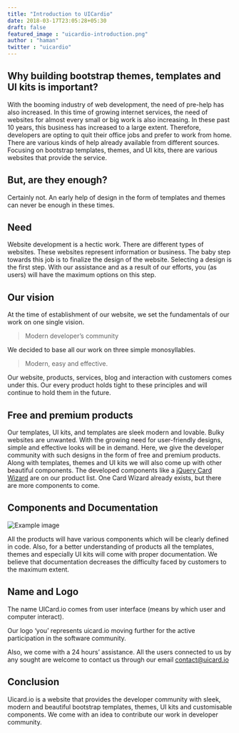 ```yaml
---
title: "Introduction to UICardio"
date: 2018-03-17T23:05:28+05:30
draft: false
featured_image : "uicardio-introduction.png"
author : "haman"
twitter : "uicardio"
---
```


<h2>Why building bootstrap themes, templates and UI kits is important?</h2>

With the booming industry of web development, the need of pre-help has also increased. In
  this time of growing internet services, the need of websites for almost every small or big
  work is also increasing. In these past 10 years, this business has increased to a large extent.
  Therefore, developers are opting to quit their office jobs and prefer to work from home.
  There are various kinds of help already available from different sources. Focusing on
  bootstrap templates, themes, and UI kits, there are various websites that provide the service.

<h2>But, are they enough?</h2>

<p>Certainly not. An early help of design in the form of templates and themes can never be
  enough in these times.</p>

<h2>Need</h2>

<p>Website development is a hectic work. There are different types of websites. These websites
  represent information or business. The baby step towards this job is to finalize the design of
  the website. Selecting a design is the first step. With our assistance and as a result of our
  efforts, you (as users) will have the maximum options on this step.</p>

<h2>Our vision</h2>

<p>At the time of establishment of our website, we set the fundamentals of our work on one
  single vision.</p>

<blockquote>Modern developer’s community</blockquote>

<p>We decided to base all our work on three simple monosyllables.</p>

<blockquote>Modern, easy and effective.</blockquote>

<p>Our website, products, services, blog and interaction with customers comes under this. Our
  every product holds tight to these principles and will continue to hold them in the future.</p>

<h2>Free and premium products</h2>

<p>Our templates, UI kits, and templates are sleek modern and lovable. Bulky websites are
  unwanted. With the growing need for user-friendly designs, simple and effective looks will
  be in demand. Here, we give the developer community with such designs in the form of free
  and premium products. Along with templates, themes and UI kits we will also come up with
  other beautiful components. The developed components like a <a target="_blank" href="https://uicard.io/products/jquery-card-wizard">jQuery Card Wizard</a> are on our product
  list. One Card Wizard already exists, but there are more components to come.</p>

<h2>Components and Documentation</h2>

![Example image](/blog/images/components-documentation.jpg)

<p>All the products will have various components which will be clearly defined in code. Also,
  for a better understanding of products all the templates, themes and especially UI kits will
  come with proper documentation. We believe that documentation decreases the difficulty
  faced by customers to the maximum extent.</p>

<h2>Name and Logo</h2>

<p>The name UICard.io comes from user interface (means by which user and computer interact).
  <p>Our logo ‘you’ represents uicard.io moving further for the active participation in the software
      community.</p>
  <p>
  Also, we come with a 24 hours’ assistance. All the users connected to us by any sought are
  welcome to contact us through our email <a href="mailto:contact@uicard.io">contact@uicard.io</a></p>

<h2>Conclusion</h2>

<p>Uicard.io is a website that provides the developer community with sleek, modern and
    beautiful bootstrap templates, themes, UI kits and customisable components. We come with
    an idea to contribute our work in developer community.</p>